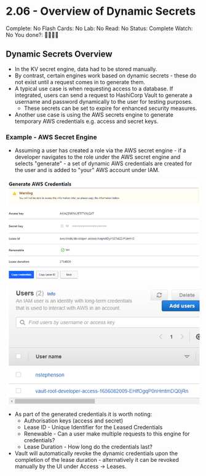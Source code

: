 # 2.06 - Overview of Dynamic Secrets

Complete: No
Flash Cards: No
Lab: No
Read: No
Status: Complete
Watch: No
You done?: 🌚🌚🌚🌚

## Dynamic Secrets Overview

- In the KV secret engine, data had to be stored manually.
- By contrast, certain engines work based on dynamic secrets - these do not exist until a request comes in to generate them.
- A typical use case is when requesting access to a database. If integrated, users can send a request to HashiCorp Vault to generate a username and password dynamically to the user for testing purposes.
    - These secrets can be set to expire for enhanced security measures.
- Another use case is using the AWS secrets engine to generate temporary AWS credentials e.g. access and secret keys.

### Example - AWS Secret Engine

- Assuming a user has created a role via the AWS secret engine - if a developer navigates to the role under the AWS secret engine and selects "generate" - a set of dynamic AWS credentials are created for the user and is added to "your" AWS account under IAM.

![Untitled](./2%2006%20-%20Overview%20of%20Dynamic%20Secrets/Untitled.png)

![Untitled](./2%2006%20-%20Overview%20of%20Dynamic%20Secrets//Untitled%201.png)

- As part of the generated credentials it is worth noting:
    - Authorisation keys (access and secret)
    - Lease ID - Unique Identifier for the Leased Credentials
    - Renewable - Can a user make multiple requests to this engine for credentials?
    - Lease Duration - How long do the credentials last?
- Vault will automatically revoke the dynamic credentials upon the completion of the lease duration - alternatively it can be revoked manually by the UI under Access → Leases.